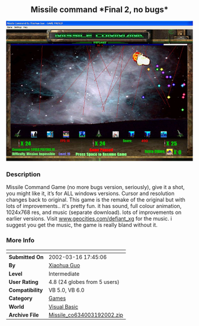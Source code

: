 ﻿<div align="center">

## Missile command \*Final 2, no bugs\*

<img src="PIC2002319910268237.jpg">
</div>

### Description

Missile Command Game (no more bugs version, seriously), give it a shot, you might like it, it’s for ALL windows versions. Cursor and resolution changes back to original. This game is the remake of the original but with lots of improvements.. it's pretty fun. it has sound, full colour animation, 1024x768 res, and music (separate download). lots of improvements on earlier versions. Visit www.geocities.com/defiant_xg for the music. i suggest you get the music, the game is really bland without it.
 
### More Info
 


<span>             |<span>
---                |---
**Submitted On**   |2002-03-16 17:45:06
**By**             |[Xiaohua Guo](https://github.com/Planet-Source-Code/PSCIndex/blob/master/ByAuthor/xiaohua-guo.md)
**Level**          |Intermediate
**User Rating**    |4.8 (24 globes from 5 users)
**Compatibility**  |VB 5\.0, VB 6\.0
**Category**       |[Games](https://github.com/Planet-Source-Code/PSCIndex/blob/master/ByCategory/games__1-38.md)
**World**          |[Visual Basic](https://github.com/Planet-Source-Code/PSCIndex/blob/master/ByWorld/visual-basic.md)
**Archive File**   |[Missile\_co634003192002\.zip](https://github.com/Planet-Source-Code/xiaohua-guo-missile-command-final-2-no-bugs__1-32829/archive/master.zip)








